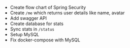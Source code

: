 - Create flow chart of Spring Security
- Create `/me` which returns user details like name, avatar
- Add swagger API
- Create database for stats
- Sync stats in `/status`
- Setup MySQL
- Fix docker-compose with MySQL